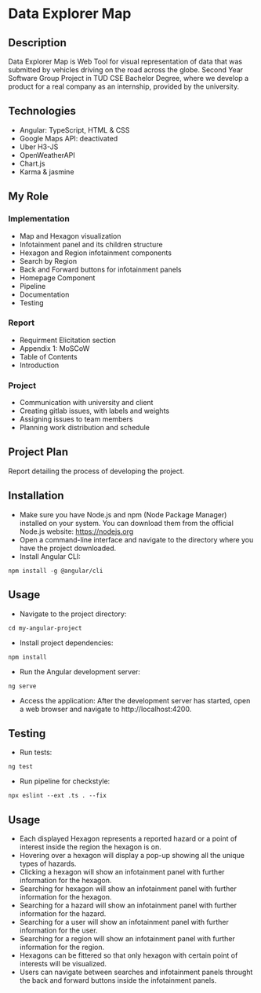 # Data Explorer Map

## Description

Data Explorer Map is Web Tool for visual representation of data that was submitted by vehicles driving on the road across the globe.
Second Year Software Group Project in TUD CSE Bachelor Degree, where we develop a product for a real company as an internship, provided by the university.

## Technologies
- Angular: TypeScript, HTML & CSS
- Google Maps API: deactivated
- Uber H3-JS
- OpenWeatherAPI
- Chart.js
- Karma & jasmine

## My Role
### Implementation
- Map and Hexagon visualization
- Infotainment panel and its children structure
- Hexagon and Region infotainment components
- Search by Region
- Back and Forward buttons for infotainment panels
- Homepage Component
- Pipeline
- Documentation
- Testing
### Report
- Requirment Elicitation section
- Appendix 1: MoSCoW
- Table of Contents
- Introduction
### Project
- Communication with university and client
- Creating gitlab issues, with labels and weights
- Assigning issues to team members
- Planning work distribution and schedule

## Project Plan
Report detailing the process of developing the project.

## Installation
- Make sure you have Node.js and npm (Node Package Manager) installed on your system. You can download them from the official Node.js website: https://nodejs.org 
- Open a command-line interface and navigate to the directory where you have the project downloaded.
- Install Angular CLI: 
```
npm install -g @angular/cli
```
## Usage
- Navigate to the project directory: 
```
cd my-angular-project
```
- Install project dependencies: 
```
npm install
```
- Run the Angular development server: 
```
ng serve
```
- Access the application: After the development server has started, open a web browser and navigate to http://localhost:4200.

## Testing
- Run tests:
```
ng test
```
- Run pipeline for checkstyle:
```
npx eslint --ext .ts . --fix
```

## Usage
- Each displayed Hexagon represents a reported hazard or a point of interest inside the region the hexagon is on.
- Hovering over a hexagon will display a pop-up showing all the unique types of hazards.
- Clicking a hexagon will show an infotainment panel with further information for the hexagon.
- Searching for hexagon will show an infotainment panel with further information for the hexagon.
- Searching for a hazard will show an infotainment panel with further information for the hazard.
- Searching for a user will show an infotainment panel with further information for the user.
- Searching for a region will show an infotainment panel with further information for the region.
- Hexagons can be fittered so that only hexagon with certain point of interests will be visualized.
- Users can navigate between searches and infotainment panels throught the back and forward buttons inside the infotainment panels.
